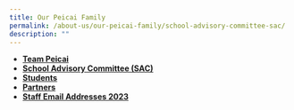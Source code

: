 ```yaml
---
title: Our Peicai Family
permalink: /about-us/our-peicai-family/school-advisory-committee-sac/
description: ""
---
```

<ul>
<li><strong><a href="/about-us/team-peicai">Team Peicai</a></strong></li>
<li><strong><a href="/about-us/our-peicai-family/school-advisory-committee-sac">School Advisory Committee (SAC)</a></strong></li>
<li><strong><a href="/about-us/our-peicai-family/students/model-peicaian">Students</a></strong></li>
<li><strong><a href="/about-us/our-peicai-family/partners">Partners</a></strong></li>
<li><strong><a href="/about-us/our-peicai-family/staff-email-addresses-2023">Staff Email Addresses 2023</a></strong></li>
</ul>